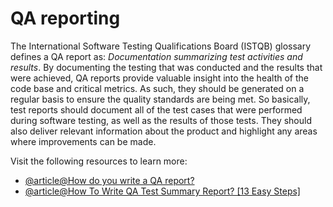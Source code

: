 # QA reporting

The International Software Testing Qualifications Board (ISTQB) glossary defines a QA report as: _Documentation summarizing test activities and results_.
By documenting the testing that was conducted and the results that were achieved, QA reports provide valuable insight into the health of the code base and critical metrics. As such, they should be generated on a regular basis to ensure the quality standards are being met.
So basically, test reports should document all of the test cases that were performed during software testing, as well as the results of those tests. They should also deliver relevant information about the product and highlight any areas where improvements can be made.

Visit the following resources to learn more:

- [@article@How do you write a QA report?](https://www.netguru.com/blog/how-to-write-qa-report)
- [@article@How To Write QA Test Summary Report? [13 Easy Steps]](https://www.qatouch.com/blog/how-to-write-qa-test-summary-report/)
